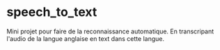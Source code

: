 # speech_to_text
Mini projet pour faire de la reconnaissance automatique. En transcripant l'audio de la langue anglaise en text dans cette langue.
